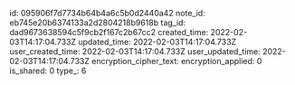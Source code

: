 id: 095906f7d7734b64b4a6c5b0d2440a42
note_id: eb745e20b6374133a2d2804218b9618b
tag_id: dad9673638594c5f9cb2f167c2b67cc2
created_time: 2022-02-03T14:17:04.733Z
updated_time: 2022-02-03T14:17:04.733Z
user_created_time: 2022-02-03T14:17:04.733Z
user_updated_time: 2022-02-03T14:17:04.733Z
encryption_cipher_text: 
encryption_applied: 0
is_shared: 0
type_: 6